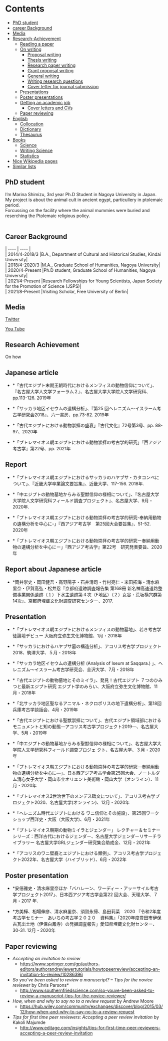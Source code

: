 # Contents
- [PhD student](#PhD-student) 
- [career Background](#career-Background)
- [Media](#Media)
- [Research-Achievement](#Research-Achievement)
  - [Reading a paper](#reading-a-paper)
  - [On writing](#on-writing)
    - [Proposal writing](#proposal-writing)
    - [Thesis writing](#thesis-writing)
    - [Research paper writing](#research-paper-writing)
    - [Grant proposal writing](#grant-proposal-writing)
    - [General writing](#general-writing)
    - [Writing research questions](#writing-research-questions)
    - [Cover letter for journal submission](#cover-letter-for-journal-submission)
  - [Presentations](#presentations)
  - [Poster presentations](#poster-presentations)
  - [Getting an academic job](#academic-job)
    - [Cover letters and CVs](#cover-letters-and-cvs)
  - [Paper reviewing](#paper-reviewing)
- [English](#english)
  - [Collocation](#collocation)
  - [Dictionary](#dictionary)
  - [Thesaurus](#thesaurus)
- [Books](#books)
  - [Science](#science)
  - [Writing Science](#writing-science)
  - [Statistics](#statistics)
- [Nice Wikipedia pages](#nice-wikipedia-pages)
- [Similar lists](#similar-lists)


<h2 id=(#PhD-student)>PhD student</h2

I’m Marina Shimizu, 3rd year Ph.D Student in Nagoya University in Japan.<br>
My project is about the animal cult in ancient egypt, particullery in ptolemaic period.<br>
Forcussing on the facility where the animal mummies were buried and reserching the Ptolemaic religious policy.<br>
<br>

<h2 id=(#career-Background)>Career Background</h2

| ---- | ---- |<br>
| 2014/4-2018/3  |B.A., Department of Cultural and Historical Studies, Kindai University|<br>
| 2018/4-2020/3  |M.A., Graduate School of Humanities, Nagoya University|<br>
| 2020/4-Present |Ph.D student, Graduate School of Humanities, Nagoya University|<br>
| 2021/4-Present |Research Fellowships for Young Scientists, Japan Society for the Promotion of Science (JSPS)|<br>
| 2021/8-Present |Visiting Scholar, Free University of Berlin|<br>

<h2 id="Media">Media</h2
[My HomePage](https://horikoshiyuki.wraptas.site/)<br>

[Twitter](https://twitter.com/13ypt)<br>

[You Tube](https://www.youtube.com/channel/UCdB2b2qy6kFGZiXbFsS4QNw)<br>

<h2 id=(#Research-Achievement)>Research Achievement</h2
# English article
* *”Crocodile Worship: Cultic Niches for Crocodile Mummies in Local Temples”, Preliminary Report Akoris 2020, Kawanishi. H., Tsujimura. S. and Hanasaka. T.(eds.), Akoris Archaeological Project.
  
# On how
## Japanese article
* *「古代エジプト末期王朝時代におけるメンフィスの動物信仰について」、『名古屋大学人文学フォーラム２』、名古屋大学大学院人文学研究科、pp.113-126. 2019年

* *「サッカラ地区イセウムの遺構分析」、『第25 回ヘレニズム～イスラーム考古学研究会2018』、六一書房、pp.73-82. 2019年

* *「古代エジプトにおける動物崇拝の盛衰」『古代文化』72号第3号、pp. 88-97、2020年

* *「プトレマイオス朝エジプトにおける動物崇拝の考古学的研究」『西アジア考古学』第22号、pp. 2021年


## Report
* *「プトレマイオス朝エジプトにおけるサッカラのハヤブサ・カタコンベについて」、『近畿大学卒業論文要旨集』、近畿大学、117-156. 2018年.

* *「中エジプトの動物墓地からみる聖獣信仰の様相について」、『名古屋大学大学院人文学研究科フィールド調査プロジェクト』、名古屋大学、9月・2020年.

* *「プトレマイオス朝エジプトにおける動物崇拝の考古学的研究-奉納用動物の遺構分析を中心に-」『西アジア考古学　第25回大会要旨集』、51-52. 2020年
　
* *「プトレマイオス朝エジプトにおける動物崇拝の考古学的研究ー奉納用動物の遺構分析を中心にー」『西アジア考古学』第22号　研究発表要旨、2020年


## Report about Japanese article
* *筒井崇史・岡田健吾・高野陽子・石井清司・竹村亮仁・米田拓海・清水麻里奈・伊賀高弘・松井忍『京都府遺跡調査報告集 第168冊 新名神高速道路整備事業関係遺跡（１）下水主遺跡第４次（F地区）（２）女谷・荒坂横穴群第14次』、京都府埋蔵文化財調査研究センター、2017.
  
## Presentation
* *「プトレマイオス朝エジプトにおけるメンフィスの動物墓地」、若き考古学徒論壇デビュー 大阪府立弥生文化博物館、1月・2018年

* *「サッカラにおけるハヤブサ墓の構造分析」、アコリス考古学プロジェクト2018、駒澤大学、５月・2018年

* *「サッカラ地区イセウムの遺構分析 (Analysis of Iseum at Saqqara.) 」、ヘレニズム～イスラーム考古学研究会、金沢大学、7月・2018年

* *「古代エジプトの動物墓地とそのミイラ」、発見！古代エジプト ７つのひみつと最新エジプト研究 エジプト学のみらい、大阪府立弥生文化博物館、11月・2018年

* *「北サッカラ地区聖なるアニマル・ネクロポリスの地下遺構分析」、第18回兵庫考古学談話会、4月・2019年

* *「古代エジプトにおける聖獣崇拝について」、古代エジプト領域部におけるモニュメントと知の動態―アコリス考古学プロジェクト2019―、名古屋大学、5月・2019年

* *「中エジプトの動物墓地からみる聖獣信仰の様相について」、名古屋大学大学院人文学研究科フィールド調査プロジェ クト、名古屋大学、３月・2020 年

* *「プトレマイオス朝エジプトにおける動物崇拝の考古学的研究―奉納用動物の遺構分析を中心に―」、日本西アジア考古学会第25回大会、ノートルダム清心女子大学・岡山市立オリエント美術館・岡山大学（オンライン）、11月・2020年

* *「プトレマイオス2世治世下のメンデス碑文について」、アコリス考古学プロジェクト2020、名古屋大学(オンライン)、12月・2020年

* *「ヘレニズム時代エジプトにおける ワニ信仰とその施設」、第25回ワークショップ西洋史・大阪（大阪大学)、6月・2021年

* *「プトレマイオス朝期の動物ミイラとジェンダー」 レクチャー＆セミナーシリーズ：西洋古代におけるジェンダー、名古屋大学ジェンダーリサーチライブラリー 名古屋大学GRLジェンダー研究集会助成金、12月・2021年

* *「アコリスのワニ壁龕とエジプトにおける類例」、アコリス考古学プロジェクト2022年、名古屋大学（ハイブリッド）、6月・2022年
  

## Poster presentation
* *安倍雅史・清水麻里奈ほか「バハレーン、ワーディー・アッ＝サイル考古学プロジェクト2017」、日本西アジア考古学会第22 回大会、天理大学、７月・2017 年. 

* *方美樺、相場伸彦、清水麻里奈、須賀永帰、島田莉菜　2020 『令和2年度考古学セミナー　あいちの考古学２０２０　資料集』「2020年度豊田市伊保古瓦出土地（伊保白鳳寺）の発掘調査報告」愛知県埋蔵文化財センター、30-31. 12月・2020年

## Paper reviewing 
* *Accepting an invitation to review* 
  * https://www.springer.com/gp/authors-editors/authorandreviewertutorials/howtopeerreview/accepting-an-invitation-to-review/10286396
* *So you’ve been asked to review a manuscript? – Tips for the novice reviewer* by Chris Parsons* 
  * http://www.southernfriedscience.com/so-youve-been-asked-to-review-a-manuscript-tips-for-the-novice-reviewer/
* *How, when and why to say no to a review request* by Andrew Moore
  * https://hub.wiley.com/community/exchanges/discover/blog/2015/03/12/how-when-and-why-to-say-no-to-a-review-request
* *Tips for first time peer reviewers: Accepting a peer review invitation* by Kakoli Majumde 
  * http://www.editage.com/insights/tips-for-first-time-peer-reviewers-accepting-a-peer-review-invitation 
  

